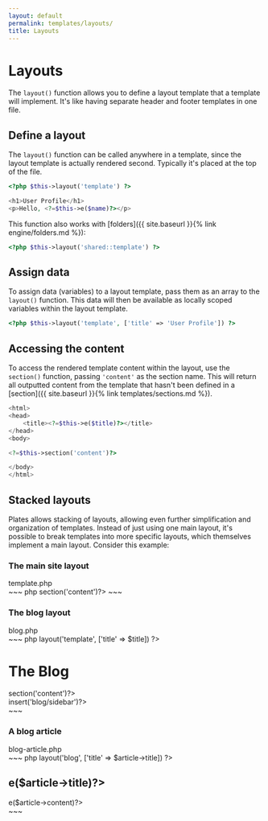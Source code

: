 ```yaml
---
layout: default
permalink: templates/layouts/
title: Layouts
---
```


Layouts
=======

The `layout()` function allows you to define a layout template that a template will implement. It's like having separate header and footer templates in one file.

## Define a layout

The `layout()` function can be called anywhere in a template, since the layout template is actually rendered second. Typically it's placed at the top of the file.

~~~ php
<?php $this->layout('template') ?>

<h1>User Profile</h1>
<p>Hello, <?=$this->e($name)?></p>
~~~

This function also works with [folders]({{ site.baseurl }}{% link engine/folders.md %}):

~~~ php
<?php $this->layout('shared::template') ?>
~~~

## Assign data

To assign data (variables) to a layout template, pass them as an array to the `layout()` function. This data will then be available as locally scoped variables within the layout template.

~~~ php
<?php $this->layout('template', ['title' => 'User Profile']) ?>
~~~

## Accessing the content

To access the rendered template content within the layout, use the `section()` function, passing `'content'` as the section name. This will return all outputted content from the template that hasn't been defined in a [section]({{ site.baseurl }}{% link templates/sections.md %}).

~~~ php
<html>
<head>
    <title><?=$this->e($title)?></title>
</head>
<body>

<?=$this->section('content')?>

</body>
</html>
~~~

## Stacked layouts

Plates allows stacking of layouts, allowing even further simplification and organization of templates. Instead of just using one main layout, it's possible to break templates into more specific layouts, which themselves implement a main layout. Consider this example:

### The main site layout

<div class="filename">template.php</div>
~~~ php
<html>
<head>
    <title><?=$this->e($title)?></title>
</head>
<body>

<?=$this->section('content')?>

</body>
</html>
~~~

### The blog layout

<div class="filename">blog.php</div>
~~~ php
<?php $this->layout('template', ['title' => $title]) ?>

<h1>The Blog</h1>

<section>
    <article>
        <?=$this->section('content')?>
    </article>
    <aside>
        <?=$this->insert('blog/sidebar')?>
    </aside>
</section>
~~~

### A blog article

<div class="filename">blog-article.php</div>
~~~ php
<?php $this->layout('blog', ['title' => $article->title]) ?>

<h2><?=$this->e($article->title)?></h2>
<article>
    <?=$this->e($article->content)?>
</article>
~~~

